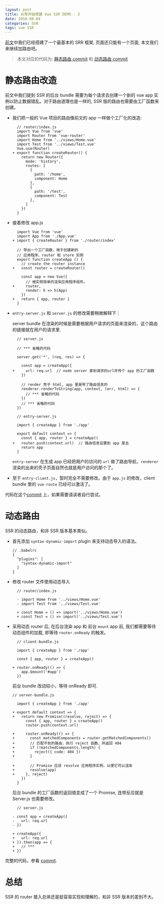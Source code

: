 ```yaml
---
layout: post
title: 从零开始搭建 Vue SSR DEMO - 3
date: 2018-08-04
categories: SSR
tags: vue SSR
---
```


[前文](https://njleonzhang.github.io/2018/07/27/vue-ssr-2.html)中我们已经搭建了一个最基本的 SRR 框架, 页面还只能有一个页面, 本文我们来继续加路由吧。

> 本文对应的代码为: [静态路由 commit](https://github.com/njleonzhang/play-vue-ssr/commit/14e4f07fa89015d2e416419f8ea4ccde03b4663b) 和 [动态路由 commit](https://github.com/njleonzhang/play-vue-ssr/commit/910696ee6dc390e1b276b23b88bc9aa8dee110b5)

# 静态路由改造

前文中我们提到 SSR 的后台 bundle 需要为每个请求去创建一个新的 vue app 实例以防止数据错乱。对于路由道理也是一样的, SSR 版的路由也需要由工厂函数来创建。

* 我们把一般的 Vue 项目的路由像前文的 app 一样做个工厂化的改造:

  ```
    // router/index.js
    import Vue from 'vue'
    import Router from 'vue-router'
    import Home from '../views/Home.vue'
    import Test from '../views/Test.vue'
    Vue.use(Router)
  + export function createRouter() {
      return new Router({
        mode: 'history',
        routes: [
          {
            path: '/home',
            component: Home
          },
          {
            path: '/test',
            component: Test
          },
        ]
      })
    }
  ```

* 接着修改 app.js

  ```
    import Vue from 'vue'
    import App from './App.vue'
  + import { createRouter } from './router/index'

    // 导出一个工厂函数，用于创建新的
    // 应用程序、router 和 store 实例
    export function createApp () {
      // create the router instance
  +   const router = createRouter()

      const app = new Vue({
        // 根实例简单的渲染应用程序组件。
  +     router,
        render: h => h(App)
      })
  +   return { app, router }
    }
  ```

* `entry-server.js` 和 `server.js` 的修改需要稍微解释下：

  server bundle 在渲染的时候是需要根据用户请求的页面来渲染的，这个路由的链接就在用户的请求里.

  ```
    // server.js

    // *** 省略的代码

    server.get('*', (req, res) => {

      const app = createApp({
  +     url: req.url  // node server 拿到请求的url并传个 app 的工厂函数
      })

      // render 壳子 html, app 里是带了路由信息的
      renderer.renderToString(app, context, (err, html) => {
        // *** 省略的代码
      })
      // *** 省略的代码
    })
  ```

  ```
    // entry-server.js

    import { createApp } from './app'

    export default context => {
      const { app, router } = createApp()
  +   router.push(context.url)  // 路由信息设置到 app 里去
      return app
    }
  ```

  `entry-server` 在生成 app 已经把用户的访问的 `url` 做了路由导航，`renderer` 渲染的出来的壳子页面自然也就是用户访问的那个了。

* 至于 `entry-client.js`，暂时完全不需要修改。由于 `app.js` 的修改，client bundle 里的 `vue-route` 已经可以激活了。

代码在这个[commit](https://github.com/njleonzhang/play-vue-ssr/commit/14e4f07fa89015d2e416419f8ea4ccde03b4663b) 上，如果需要请读者自行尝试。

# 动态路由
SSR 的动态路由，和非 SSR 版本基本类似。

* 首先添加 `syntax-dynamic-import` plugin 来支持动态导入的语法。

  ```
  // .babelrc
  {
    "plugins": [
      "syntax-dynamic-import"
    ]
  }
  ```

* 修改 router 文件使用动态导入
  ```
    // router/index.js

    - import Home from '../views/Home.vue'
    - import Test from '../views/Test.vue'

    + const Home = () => import('../views/Home.vue')
    + const Test = () => import('../views/Test.vue')
  ```

* 采用动态 router 后, 在后台渲染 app 和 前台 `mount` app 前, 我们都需要等待动态组件的加载, 即等待 `router.onReady` 的触发。

  ```
    // client-bundle.js

    import { createApp } from './app'

    const { app, router } = createApp()

  + router.onReady(() => {
      app.$mount('#app')
    })
  ```
  前台 bundle 改动较小，等待 onReady 即可.

  ```
  // server-bundle.js

    import { createApp } from './app'

  + export default context => {
  +   return new Promise((resolve, reject) => {
        const { app, router } = createApp()
        router.push(context.url)

  +     router.onReady(() => {
  +       const matchedComponents = router.getMatchedComponents()
  +       // 匹配不到的路由，执行 reject 函数，并返回 404
  +       if (!matchedComponents.length) {
  +         reject({ code: 404 })
  +       }

  +       // Promise 应该 resolve 应用程序实例，以便它可以渲染
  +       resolve(app)
  +     }, reject)
      })
    }
  ```
  后台 bundle 的工厂函数的返回值变成了一个 Promise, 连带反应就是 Server.js 也需要修改。

  ```
    // server.js

  - const app = createApp({
  -   url: req.url
  - })

  + createApp({
  +   url: req.url
  + }).then(app => {
  +   // ***
  + })
  ```

完整的代码，参看 [commit](https://github.com/njleonzhang/play-vue-ssr/commit/910696ee6dc390e1b276b23b88bc9aa8dee110b5).

# 总结
SSR 的 router 接入总体还是挺容易实现和理解的，和非 SSR 版本的差别不大。
